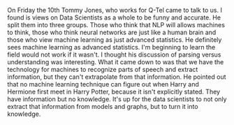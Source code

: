 On Friday the 10th Tommy Jones, who works for Q-Tel came to talk to us. I found is views on Data Scientists as a whole 
to be funny and accurate. He split them into three groups. Those who think that NLP will allows machines to think, those 
who think neural networks are just like a human brain and those who view machine learning as just advanced statistics. He
definitely sees machine learning as advanced statistics. I'm beginning to learn the field would not work if it wasn't.
I thought his discussion of parsing versus understanding was interesting. What it came down to was that we have the 
technology for machines to recognize parts of speech and extract information, but they can't extrapolate from that information.
He pointed out that no machine learning technique can figure out when Harry and Hermione first meet in Harry Potter, because
it isn't explicitly stated. They have information but no knowledge. It's up for the data scientists to not only extract that
information from models and graphs, but to turn it into knowledge.  